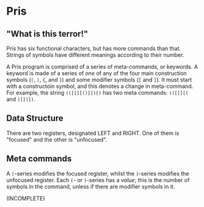 # Pris
## "What is this terror!"
Pris has six functional characters, but has more commands than that. Strings of symbols have different meanings according to their number.

A Pris program is comprised of a series of meta-commands, or keywords. A keyword is made of a series of _one_ of any of the four main construction symbols (`(`, `)`, `{`, and `}`) and some modifier symbols (`[` and `]`). It must start with a constructoin symbol, and this denotes a change in meta-command. For example, the string `(([[][()]])[)` has two meta commands: `(([[][(` and `)]])])`.

## Data Structure
There are two registers, designated LEFT and RIGHT. One of them is "focused" and the other is "unfocused".

## Meta commands
A `(`-series modifies the focused register, whilst the `)`-series modifies the unfocused register. Each `(`- or `)`-series has a _value_; this is the number of symbols in the command, unless if there are modifier symbols in it. 

(INCOMPLETE)
